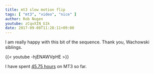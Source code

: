 ```yaml
---
title: mt3 slow motion flip
tags: [ "mt3", "video", "nice" ]
author: Rob Nugen
youtube: zCqvXIN_G1k
date: 2017-09-08T11:28:11+09:00
---
```


I am really happy with this bit of the sequence.  Thank you, Wachowski
siblings.

{{< youtube -hjENAWVpHE >}}

I have spent [45.75 hours](
http://www.grun1.com/utils/timeCalc.html?t1=34:03&t2=57:27&t3=60:14&t4=71:50&t5=31:08&t6=78:05&t7=33:27&t8=62:46&t9=40:12&t10=94:51&t11=22:02&t12=2:41:39&t13=17:00&t14=28:17&t15=1:17:51&t16=1:31:40&t17=1:04:46&t18=2:02:43&t19=6:08:45&t20=2:00:00&c20=estimated%20testing&t21=2:39:38&t22=1:15:42&t23=55:40&c23=deleted&t24=1:42:57&t25=2:19:23&c25=24%20aug%202017&t26=17:27&t27=1:30:01&t28=53:37&t29=30:12&t30=27:27&t31=22:01&c31=too%20far%20down&t32=30:07&t33=1:47:01&c33=1%20Sep%202017&t34=2:06:04&c34=6%20Sep%202017&t35=1:05:24&c35=8%20Sep%202017&mode=0&fs3=1&ft2=1&f3t1=1&f4t0=1&d=:&o4=1&fps=
) on MT3 so far.
